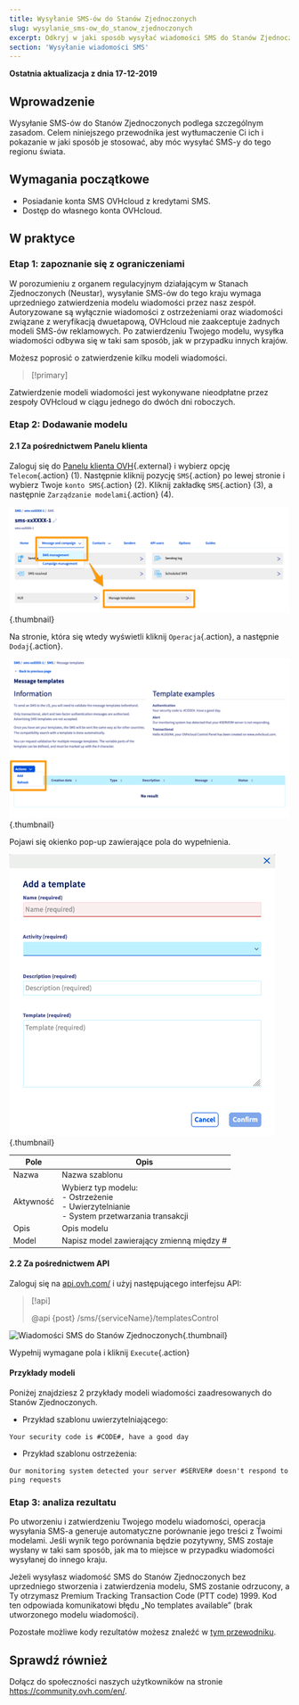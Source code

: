 ```yaml
---
title: Wysyłanie SMS-ów do Stanów Zjednoczonych
slug: wysylanie_sms-ow_do_stanow_zjednoczonych
excerpt: Odkryj w jaki sposób wysyłać wiadomości SMS do Stanów Zjednoczonych
section: 'Wysyłanie wiadomości SMS'
---
```


**Ostatnia aktualizacja z dnia 17-12-2019**

## Wprowadzenie

Wysyłanie SMS-ów do Stanów Zjednoczonych podlega szczególnym zasadom. Celem niniejszego przewodnika jest wytłumaczenie Ci ich i pokazanie w jaki sposób je stosować, aby móc wysyłać SMS-y do tego regionu świata.

## Wymagania początkowe

* Posiadanie konta SMS OVHcloud z kredytami SMS.
* Dostęp do własnego konta OVHcloud.

## W praktyce

### Etap 1: zapoznanie się z ograniczeniami

W porozumieniu z organem regulacyjnym działającym w Stanach Zjednoczonych (Neustar), wysyłanie SMS-ów do tego kraju wymaga uprzedniego zatwierdzenia modelu wiadomości przez nasz zespół.
Autoryzowane są wyłącznie wiadomości z ostrzeżeniami oraz wiadomości związane z weryfikacją dwuetapową, OVHcloud nie zaakceptuje żadnych modeli SMS-ów reklamowych. Po zatwierdzeniu Twojego modelu, wysyłka wiadomości odbywa się w taki sam sposób, jak w przypadku innych krajów.

Możesz poprosić o zatwierdzenie kilku modeli wiadomości.

> [!primary]
>
Zatwierdzenie modeli wiadomości jest wykonywane nieodpłatne przez zespoły OVHcloud w ciągu jednego do dwóch dni roboczych.
>


### Etap 2: Dodawanie modelu

#### 2.1 Za pośrednictwem Panelu klienta

Zaloguj się do [Panelu klienta OVH](https://www.ovh.com/auth/?action=gotomanager){.external} i wybierz opcję `Telecom`{.action} (1). Następnie kliknij pozycję `SMS`{.action} po lewej stronie i wybierz Twoje `konto SMS`{.action} (2). Kliknij zakładkę `SMS`{.action} (3), a następnie `Zarządzanie modelami`{.action} (4).

![Wiadomości SMS do Stanów Zjednoczonych](images/smstousa1.png){.thumbnail}

Na stronie, która się wtedy wyświetli kliknij `Operacja`{.action}, a następnie `Dodaj`{.action}.

![Wiadomości SMS do Stanów Zjednoczonych](images/smstousa2.png){.thumbnail}

Pojawi się okienko pop-up zawierające pola do wypełnienia.

![Wiadomości SMS do Stanów Zjednoczonych](images/smstousa3.png){.thumbnail}


| Pole       | Opis                                                                                                      |
|-------------|------------------------------------------------------------------------------------------------------------------|
| Nazwa         | Nazwa szablonu                                                                                                  |
| Aktywność    | Wybierz typ modelu:<br>\- Ostrzeżenie<br>\- Uwierzytelnianie<br>\- System przetwarzania transakcji |
| Opis | Opis modelu                                                                                            |
| Model      | Napisz model zawierający zmienną między #                                                                  |


#### 2.2 Za pośrednictwem API

Zaloguj się na [api.ovh.com/](https://api.ovh.com/) i użyj następującego interfejsu API:

> [!api]
>
> @api {post} /sms/{serviceName}/templatesControl
>


![Wiadomości SMS do Stanów Zjednoczonych](images/smstousa4.png){.thumbnail}

Wypełnij wymagane pola i kliknij `Execute`{.action}

#### Przykłady modeli

Poniżej znajdziesz 2 przykłady modeli wiadomości zaadresowanych do Stanów Zjednoczonych.

- Przykład szablonu uwierzytelniającego:

```
Your security code is #CODE#, have a good day
```

- Przykład szablonu ostrzeżenia:

```
Our monitoring system detected your server #SERVER# doesn't respond to ping requests
```
### Etap 3: analiza rezultatu

Po utworzeniu i zatwierdzeniu Twojego modelu wiadomości, operacja wysyłania SMS-a generuje automatyczne porównanie jego treści z Twoimi modelami. Jeśli wynik tego porównania będzie pozytywny, SMS zostaje wysłany w taki sam sposób, jak ma to miejsce w przypadku wiadomości wysyłanej do innego kraju.

Jeżeli wysyłasz wiadomość SMS do Stanów Zjednoczonych bez uprzedniego stworzenia i zatwierdzenia modelu, SMS zostanie odrzucony, a Ty otrzymasz Premium Tracking Transaction Code (PTT code) 1999. Kod ten odpowiada komunikatowi błędu „No templates available” (brak utworzonego modelu wiadomości).

Pozostałe możliwe kody rezultatów możesz znaleźć w [tym przewodniku](../informacje-o-uzytkownikach-sms/).


## Sprawdź również

Dołącz do społeczności naszych użytkowników na stronie <https://community.ovh.com/en/>.
